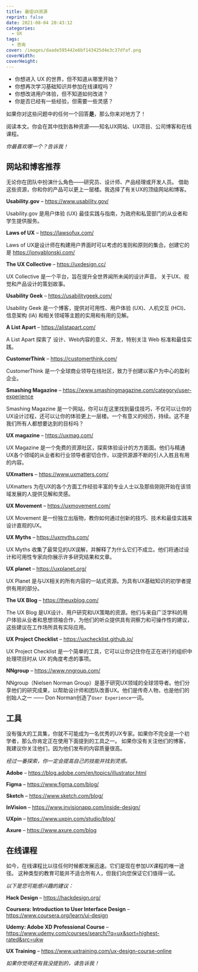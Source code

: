 ```yaml
---
title: 最佳UX资源
reprint: false
date: 2021-08-04 20:43:12
categories:
  - UX
tags:
  - 咨询
cover: /images/daade595442e6bf143425d4e3c37dfaf.png
coverWidth:
coverHeight:
---
```


- 你想进入 UX 的世界，但不知道从哪里开始？
- 你想再次学习基础知识并参加在线课程吗？
- 你想改进用户体验，但不知道如何改进？
- 你是否已经有一些经验，但需要一些灵感？

如果你对这些问题中的任何一个回答**是**，那么你来对地方了！

阅读本文。你会在其中找到各种资源——知名UX网站、UX项目、公司博客和在线课程。

*你最喜欢哪一个？告诉我！*

## 网站和博客推荐

无论你在团队中扮演什么角色——研究员、设计师、产品经理或开发人员。 借助这些资源，你和你的产品可以更上一层楼。我选择了有关UX的顶级网站和博客。

**Usability.gov** – <https://www.usability.gov/>

Usability.gov 是用户体验 (UX) 最佳实践与指南，为政府和私营部门的从业者和学生提供服务。

**Laws of UX** – <https://lawsofux.com/>

Laws of UX是设计师在构建用户界面时可以考虑的准则和原则的集合。创建它的是 <https://jonyablonski.com/>

**The UX Collective** – <https://uxdesign.cc/>

UX Collective 是一个平台，旨在提升全世界闻所未闻的设计声音。 关于UX、视觉和产品设计的策划故事。

**Usability Geek** – <https://usabilitygeek.com/>

Usability Geek 是一个博客，提供对可用性、用户体验 (UX)、人机交互 (HCI)、信息架构 (IA) 和相关领域等主题的实用和有用的见解。

**A List Apart** – <https://alistapart.com/>

A List Apart 探索了 设计、Web内容的意义、开发，特别关注 Web 标准和最佳实践。

**CustomerThink** – <https://customerthink.com/>

CustomerThink 是一个全球商业领导在线社区，致力于创建以客户为中心的盈利企业。

**Smashing Magazine** – <https://www.smashingmagazine.com/category/user-experience>

Smashing Magazine 是一个网站，你可以在这里找到最佳技巧，不仅可以让你的UX设计过程，还可以让你的体验更上一层楼。一个有意义的经历，持续。这不是我们所有人都想要达到的目标吗？

**UX magazine** – <https://uxmag.com/>

UX Magazine 是一个免费的资源社区，探索体验设计的方方面面。他们与精通UX各个领域的从业者和行业领导者密切合作，以提供源源不断的引人入胜且有用的内容。

**UXmatters** – <https://www.uxmatters.com/>

UXmatters 为在UX的各个方面工作经验丰富的专业人士以及那些刚刚开始在该领域发展的人提供见解和灵感。

**UX Movement** – <https://uxmovement.com/>

UX Movement 是一份独立出版物，教你如何通过创新的技巧、技术和最佳实践来设计直观的UX。

**UX Myths** – <https://uxmyths.com/>

UX Myths 收集了最常见的UX误解，并解释了为什么它们不成立。他们将通过设计和可用性专家向你展示许多研究结果和文章。

**UX planet** – <https://uxplanet.org/>

UX Planet 是与UX相关的所有内容的一站式资源。为具有UX基础知识的初学者提供有用的部分。

**The UX Blog** – <https://theuxblog.com/>

The UX Blog 是UX设计、用户研究和UX策略的资源。他们与来自广泛学科的用户体验从业者和思想领袖合作，为他们的听众提供具有洞察力和可操作性的建议，这些建议在工作场所具有实际应用。

**UX Project Checklist** – <https://uxchecklist.github.io/>

UX Project Checklist 是一个简单的工具，它可以让你记住你在正在进行的组织中处理项目时从 UX 的角度考虑的事项。

**NNgroup** – https://www.nngroup.com/

NNgroup（Nielsen Norman Group）是基于研究UX领域的全球领导者。他们分享他们的研究成果，以帮助设计师和团队改善UX。他们是传奇人物，也是他们的创始人之一 —— Don Norman创造了`User Experience`一词。

## 工具

没有强大的工具集，你就不可能成为一名优秀的UX专家。如果你不完全是一个初学者，那么你肯定正在使用下面提到的工具之一。 如果你没有关注他们的博客，我建议你关注他们，因为他们发布的内容质量很高。

*经过一番探索，你一定会提高自己的技能并找到灵感。*

**Adobe** – <https://blog.adobe.com/en/topics/illustrator.html>

**Figma** – <https://www.figma.com/blog/>

**Sketch** – <https://www.sketch.com/blog/>

**InVision** – <https://www.invisionapp.com/inside-design/>

**UXpin** – <https://www.uxpin.com/studio/blog/>

**Axure** – <https://www.axure.com/blog>

## 在线课程

如今，在线课程比以往任何时候都发展迅速。它们是现在参加UX课程的唯一途径。 这种类型的教育可能并不适合所有人，但我们向您保证它们值得一试。

*以下是您可能感兴趣的建议：*

**Hack Design** – <https://hackdesign.org/>

**Coursera: Introduction to User Interface Design** – <https://www.coursera.org/learn/ui-design>

**Udemy: Adobe XD Professional Course** – <https://www.udemy.com/courses/search/?q=ux&sort=highest-rated&src=ukw>

**UX Training** – <https://www.uxtraining.com/ux-design-course-online>

*如果你觉得还有我没提到的，请告诉我！*

